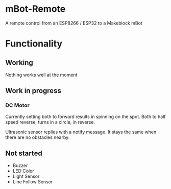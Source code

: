 # mBot-Remote
A remote control from an ESP8266 / ESP32 to a Makeblock mBot

# Functionality

## Working

Nothing works well at the moment

## Work in progress

### DC Motor

Currently setting both to forward results in spinning on the spot. Both to half speed reverse, turns in a circle, in reverse.

Ultrasonic sensor replies with a notify message. It stays the same when there are no obstacles nearby.

## Not started

- Buzzer
- LED Color
- Light Sensor
- Line Follow Sensor
